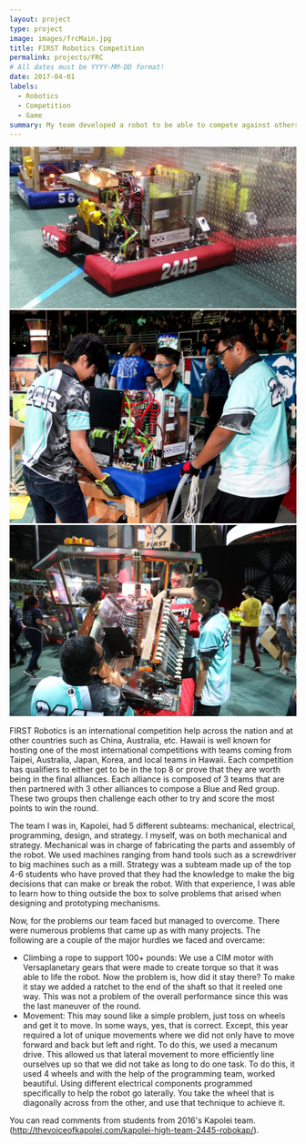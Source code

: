```yaml
---
layout: project
type: project
image: images/frcMain.jpg
title: FIRST Robotics Competition
permalink: projects/FRC
# All dates must be YYYY-MM-DD format!
date: 2017-04-01
labels:
  - Robotics
  - Competition
  - Game
summary: My team developed a robot to be able to compete against others in the year's game theme.
---
```


<div class="ui small rounded images">
  <img class="ui image" src="../images/frcSub1.jpg">
  <img class="ui image" src="../images/frcSub3.jpg">
  <img class="ui image" src="../images/frcSub4.jpg">
</div>

FIRST Robotics is an international competition help across the nation and at other countries such as China, Australia, etc. Hawaii is well known for hosting one of the most international competitions with teams coming from Taipei, Australia, Japan, Korea, and local teams in Hawaii. Each competition has qualifiers to either get to be in the top 8 or prove that they are worth being in the final alliances. Each alliance is composed of 3 teams that are then partnered with 3 other alliances to compose a Blue and Red group. These two groups then challenge each other to try and score the most points to win the round.

The team I was in, Kapolei, had 5 different subteams: mechanical, electrical, programming, design, and strategy. I myself, was on both mechanical and strategy. Mechanical was in charge of fabricating the parts and assembly of the robot. We used machines ranging from hand tools such as a screwdriver to big machines such as a mill. Strategy was a subteam made up of the top 4-6 students who have proved that they had the knowledge to make the big decisions that can make or break the robot. With that experience, I was able to learn how to thing outside the box to solve problems that arised when designing and prototyping mechanisms.

Now, for the problems our team faced but managed to overcome. There were numerous problems that came up as with many projects. The following are a couple of the major hurdles we faced and overcame:

+ Climbing a rope to support 100+ pounds: We use a CIM motor with Versaplanetary gears that were made to create torque so that it was able to life the robot. Now the problem is, how did it stay there? To make it stay we added a ratchet to the end of the shaft so that it reeled one way. This was not a problem of the overall performance since this was the last maneuver of the round.
+ Movement: This may sound like a simple problem, just toss on wheels and get it to move. In some ways, yes, that is correct. Except, this year required a lot of unique movements where we did not only have to move forward and back but left and right. To do this, we used a mecanum drive. This allowed us that lateral movement to more efficiently line ourselves up so that we did not take as long to do one task. To do this, it used 4 wheels and with the help of the programming team, worked beautiful. Using different electrical components programmed specifically to help the robot go laterally. You take the wheel that is diagonally across from the other, and use that technique to achieve it.


You can read comments from students from 2016's Kapolei team. (http://thevoiceofkapolei.com/kapolei-high-team-2445-robokap/).




